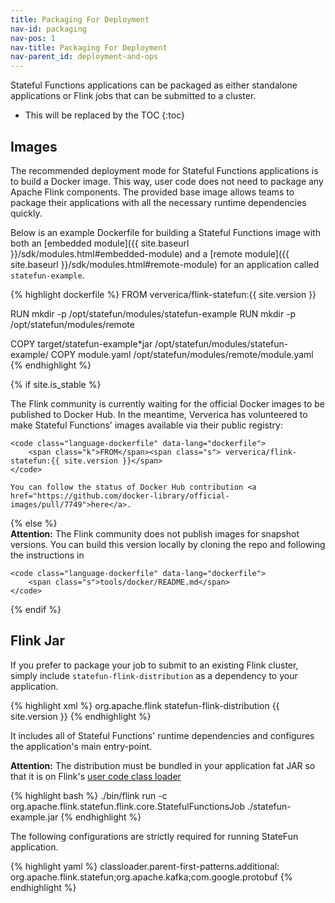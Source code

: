 ```yaml
---
title: Packaging For Deployment
nav-id: packaging
nav-pos: 1
nav-title: Packaging For Deployment
nav-parent_id: deployment-and-ops
---
```

<!--
Licensed to the Apache Software Foundation (ASF) under one
or more contributor license agreements.  See the NOTICE file
distributed with this work for additional information
regarding copyright ownership.  The ASF licenses this file
to you under the Apache License, Version 2.0 (the
"License"); you may not use this file except in compliance
with the License.  You may obtain a copy of the License at

  http://www.apache.org/licenses/LICENSE-2.0

Unless required by applicable law or agreed to in writing,
software distributed under the License is distributed on an
"AS IS" BASIS, WITHOUT WARRANTIES OR CONDITIONS OF ANY
KIND, either express or implied.  See the License for the
specific language governing permissions and limitations
under the License.
-->

Stateful Functions applications can be packaged as either standalone applications or Flink jobs that can be submitted to a cluster.

* This will be replaced by the TOC
{:toc}

## Images

The recommended deployment mode for Stateful Functions applications is to build a Docker image.
This way, user code does not need to package any Apache Flink components.
The provided base image allows teams to package their applications with all the necessary runtime dependencies quickly.

Below is an example Dockerfile for building a Stateful Functions image with both an [embedded module]({{ site.baseurl }}/sdk/modules.html#embedded-module) and a [remote module]({{ site.baseurl }}/sdk/modules.html#remote-module) for an application called ``statefun-example``.

{% highlight dockerfile %}
FROM ververica/flink-statefun:{{ site.version }}

RUN mkdir -p /opt/statefun/modules/statefun-example
RUN mkdir -p /opt/statefun/modules/remote

COPY target/statefun-example*jar /opt/statefun/modules/statefun-example/
COPY module.yaml /opt/statefun/modules/remote/module.yaml
{% endhighlight %}

{% if site.is_stable %}
<div class="alert alert-info">
	The Flink community is currently waiting for the official Docker images to be published to Docker Hub.
	In the meantime, Ververica has volunteered to make Stateful Functions' images available via their public registry: 

	<code class="language-dockerfile" data-lang="dockerfile">
		<span class="k">FROM</span><span class="s"> ververica/flink-statefun:{{ site.version }}</span>
	</code>

	You can follow the status of Docker Hub contribution <a href="https://github.com/docker-library/official-images/pull/7749">here</a>.
</div>
{% else %}
<div class="alert alert-info">
	<strong>Attention:</strong> The Flink community does not publish images for snapshot versions.
	You can build this version locally by cloning the <a hre="https://github.com/apache/flink-statefun">repo</a> and following
	the instructions in 
	
	<code class="language-dockerfile" data-lang="dockerfile">
		<span class="s">tools/docker/README.md</span>
	</code>
</div>
{% endif %}

## Flink Jar

If you prefer to package your job to submit to an existing Flink cluster, simply include ``statefun-flink-distribution`` as a dependency to your application.

{% highlight xml %}
<dependency>
	<groupId>org.apache.flink</groupId>
	<artifactId>statefun-flink-distribution</artifactId>
	<version>{{ site.version }}</version>
</dependency>
{% endhighlight %}

It includes all of Stateful Functions' runtime dependencies and configures the application's main entry-point.

<div class="alert alert-info">
  <strong>Attention:</strong> The distribution must be bundled in your application fat JAR so that it is on Flink's <a href="https://ci.apache.org/projects/flink/flink-docs-stable/monitoring/debugging_classloading.html#inverted-class-loading-and-classloader-resolution-order">user code class loader</a>
</div>

{% highlight bash %}
./bin/flink run -c org.apache.flink.statefun.flink.core.StatefulFunctionsJob ./statefun-example.jar
{% endhighlight %}

The following configurations are strictly required for running StateFun application.

{% highlight yaml %}
classloader.parent-first-patterns.additional: org.apache.flink.statefun;org.apache.kafka;com.google.protobuf
{% endhighlight %}

